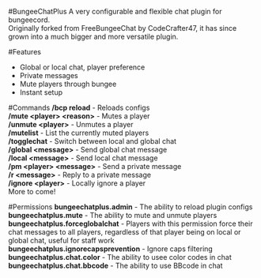 #BungeeChatPlus
A very configurable and flexible chat plugin for bungeecord.<br/>
Originally forked from FreeBungeeChat by CodeCrafter47, it has since grown into a much bigger and more versatile plugin.

#Features
- Global or local chat, player preference
- Private messages
- Mute players through bungee
- Instant setup

#Commands
<b>/bcp reload</b> - Reloads configs<br/>
<b>/mute \<player\> \<reason\></b> - Mutes a player<br/>
<b>/unmute \<player\></b> - Unmutes a player<br/>
<b>/mutelist</b> - List the currently muted players<br/>
<b>/togglechat</b> - Switch between local and global chat<br/>
<b>/global \<message\></b> - Send global chat message<br/>
<b>/local \<message\></b> - Send local chat message<br/>
<b>/pm \<player\> \<message\></b> - Send a private message<br/>
<b>/r \<message\></b> - Reply to a private message<br/>
<b>/ignore \<player\></b> - Locally ignore a player<br/>
More to come!

#Permissions
<b>bungeechatplus.admin</b> - The ability to reload plugin configs<br/>
<b>bungeechatplus.mute</b> - The ability to mute and unmute players<br/>
<b>bungeechatplus.forceglobalchat</b> - Players with this permission force their chat messages to all players, regardless of that player being on local or global chat, useful for staff work<br/>
<b>bungeechatplus.ignorecapsprevention</b> - Ignore caps filtering<br/>
<b>bungeechatplus.chat.color</b> - The ability to usee color codes in chat<br/>
<b>bungeechatplus.chat.bbcode</b> - The ability to use BBcode in chat<br/>
